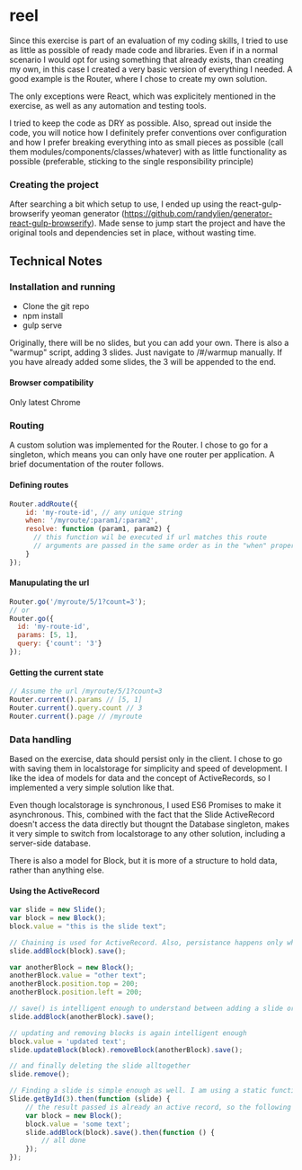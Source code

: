 # reel
Since this exercise is part of an evaluation of my coding skills, I tried to use as little as possible of ready made code and libraries. Even if in a normal scenario I would opt for using something that already exists, than creating my own, in this case I created a very basic version of everything I needed. A good example is the Router, where I chose to create my own solution.

The only exceptions were React, which was explicitely mentioned in the exercise, as well as any automation and testing tools.

I tried to keep the code as DRY as possible. Also, spread out inside the code, you will notice how I definitely prefer conventions over configuration and how I prefer breaking everything into as small pieces as possible (call them modules/components/classes/whatever) with as little functionality as possible (preferable, sticking to the single responsibility principle)

### Creating the project
After searching a bit which setup to use, I ended up using the react-gulp-browserify yeoman generator (https://github.com/randylien/generator-react-gulp-browserify). Made sense to jump start the project and have the original tools and dependencies set in place, without wasting time.

## Technical Notes
### Installation and running
- Clone the git repo
- npm install
- gulp serve

Originally, there will be no slides, but you can add your own. There is also a "warmup" script, adding 3 slides. Just navigate to /#/warmup manually. If you have already added some slides, the 3 will be appended to the end.

#### Browser compatibility
Only latest Chrome

### Routing
A custom solution was implemented for the Router. I chose to go for a singleton, which means you can only have one router per application. A brief documentation of the router follows.

#### Defining routes
```javascript
Router.addRoute({
    id: 'my-route-id', // any unique string
    when: '/myroute/:param1/:param2',
    resolve: function (param1, param2) {
      // this function wil be executed if url matches this route
      // arguments are passed in the same order as in the "when" property
    }
});
```

#### Manupulating the url
```javascript
Router.go('/myroute/5/1?count=3');
// or
Router.go({
  id: 'my-route-id',
  params: [5, 1],
  query: {'count': '3'}
});
```

#### Getting the current state
```javascript
// Assume the url /myroute/5/1?count=3
Router.current().params // [5, 1]
Router.current().query.count // 3
Router.current().page // /myroute
```

### Data handling
Based on the exercise, data should persist only in the client. I chose to go with saving them in localstorage for simplicity 
and speed of development. I like the idea of models for data and the concept of ActiveRecords, so I implemented a very simple solution like that. 

Even though localstorage is synchronous, I used ES6 Promises to make it asynchronous. This, combined with the fact that the Slide ActiveRecord doesn't access the data directly but thougnt the Database singleton, makes it very simple to switch from localstorage to any other solution, including a server-side database.

There is also a model for Block, but it is more of a structure to hold data, rather than anything else.

#### Using the ActiveRecord
```javascript
var slide = new Slide();
var block = new Block();
block.value = "this is the slide text";

// Chaining is used for ActiveRecord. Also, persistance happens only when calling save() explicitely
slide.addBlock(block).save();

var anotherBlock = new Block();
anotherBlock.value = "other text";
anotherBlock.position.top = 200;
anotherBlock.position.left = 200;

// save() is intelligent enough to understand between adding a slide or updating the existing one
slide.addBlock(anotherBlock).save();

// updating and removing blocks is again intelligent enough
block.value = 'updated text';
slide.updateBlock(block).removeBlock(anotherBlock).save();

// and finally deleting the slide alltogether
slide.remove();

// Finding a slide is simple enough as well. I am using a static function for that
Slide.getById(3).then(function (slide) {
    // the result passed is already an active record, so the following is possible
    var block = new Block();
    block.value = 'some text';
    slide.addBlock(block).save().then(function () {
        // all done
    });
});
```
